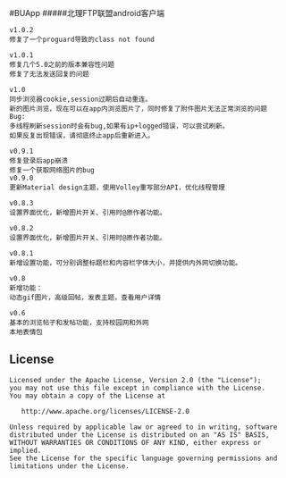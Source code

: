 #BUApp
#####北理FTP联盟android客户端

```
v1.0.2
修复了一个proguard导致的class not found

v1.0.1
修复几个5.0之前的版本兼容性问题
修复了无法发送回复的问题

v1.0
同步浏览器cookie,session过期后自动重连。
新的图片浏览，现在可以在app内浏览图片了，同时修复了附件图片无法正常浏览的问题
Bug:
多线程刷新session时会有bug,如果有ip+logged错误，可以尝试刷新。
如果反复出现错误，请彻底终止app后重新进入。

v0.9.1
修复登录后app崩溃
修复一个获取网络图片的bug
v0.9.0
更新Material design主题，使用Volley重写部分API，优化线程管理

v0.8.3
设置界面优化，新增图片开关、引用时@原作者功能。

v0.8.2
设置界面优化，新增图片开关、引用时@原作者功能。

v0.8.1
新增设置功能，可分别调整标题栏和内容栏字体大小，并提供内外网切换功能。

v0.8
新增功能：
动态gif图片，高级回帖，发表主题，查看用户详情

v0.6
基本的浏览帖子和发帖功能，支持校园网和外网
本地表情包
```




License
-------

    Licensed under the Apache License, Version 2.0 (the "License");
    you may not use this file except in compliance with the License.
    You may obtain a copy of the License at

       http://www.apache.org/licenses/LICENSE-2.0

    Unless required by applicable law or agreed to in writing, software
    distributed under the License is distributed on an "AS IS" BASIS,
    WITHOUT WARRANTIES OR CONDITIONS OF ANY KIND, either express or implied.
    See the License for the specific language governing permissions and
    limitations under the License.
